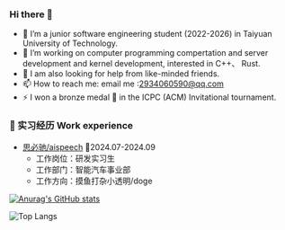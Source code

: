 ### Hi there 👋
<!--
**Ar-Gas/Ar-Gas** is a ✨ _special_ ✨ repository because its `README.md` (this file) appears on your GitHub profile.-->
- 🌱 I’m a junior software engineering student (2022-2026) in Taiyuan University of Technology.
- 👯 I’m working on computer programming compertation and server development and kernel development, interested in C++、 Rust.
- 🤔 I am also looking for help from like-minded friends.
- 📫 How to reach me: email me :2934060590@qq.com
- ⚡ I won a bronze medal 🥉 in the ICPC (ACM) Invitational tournament.

### 🏢 实习经历 Work experience
- [思必驰/aispeech](https://www.aispeech.com/) 📌2024.07-2024.09
  - 工作岗位：研发实习生
  - 工作部门：智能汽车事业部
  - 工作方向：摸鱼打杂小透明/doge

[![Anurag's GitHub stats](https://github-readme-stats.vercel.app/api?username=Ar-Gas&show_icons=true&theme=dark)](https://github.com/anuraghazra/github-readme-stats)

![Top Langs](https://github-readme-stats.vercel.app/api/top-langs/?username=Ar-Gas&layout=compact&theme=tokyonight)
